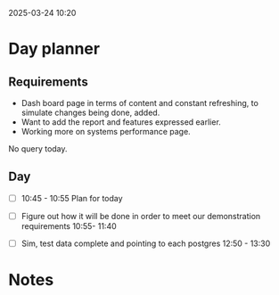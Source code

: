 2025-03-24 10:20


# Day planner

## Requirements
- Dash board page in terms of content and constant refreshing, to simulate changes being done, added.
- Want to add the report and features expressed earlier.
- Working more on systems performance page.

No query today.
## Day

- [ ] 10:45 - 10:55 Plan for today
- [ ] Figure out how it will be done in order to meet our demonstration requirements 10:55- 11:40

- [ ] Sim, test data complete and pointing to each postgres 12:50 - 13:30
# Notes